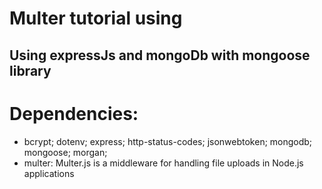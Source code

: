 # Multer tutorial using 
## Using expressJs and mongoDb with mongoose library
# Dependencies:
- bcrypt; 
    dotenv; 
    express; 
    http-status-codes; 
    jsonwebtoken; 
    mongodb; 
    mongoose; 
    morgan; 
- multer: Multer.js is a middleware for handling file uploads in Node.js applications


